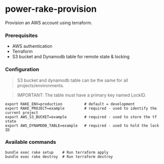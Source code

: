 # power-rake-provision
Provision an AWS account using terraform.


### Prerequisites 
- AWS authentication
- Terraform
- S3 bucket and Dynamodb table for remote state & locking


### Configuration

> S3 bucket and dynamodb table can be the same for all projects/environments.

> IMPORTANT: The table must have a primary key named LockID.

```
export RAKE_ENV=production          # default = development
export RAKE_PROJECT=example         # required - used to identify the current project
export AWS_S3_BUCKET=example        # required - used to store the tf state
export AWS_DYNAMODB_TABLE=example   # required - used to hold the lock ID
```

### Available commands

```
bundle exec rake setup    # Run terraform apply
bundle exec rake destroy  # Run terraform destroy
```
